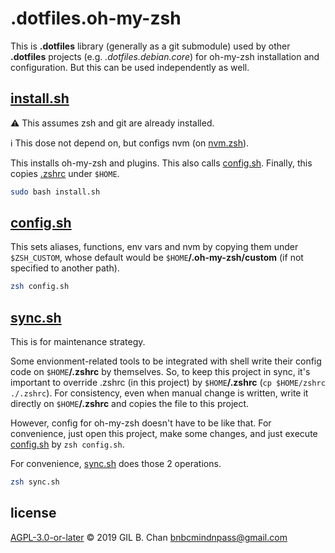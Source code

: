 # .dotfiles.oh-my-zsh

This is **.dotfiles** library (generally as a git submodule) used by other **.dotfiles** projects (e.g. *.dotfiles.debian.core*) for oh-my-zsh installation and configuration. But this can be used independently as well.

## [install.sh](install.sh)

:warning: This assumes zsh and git are already installed.  

:information_source: This dose not depend on, but configs nvm (on [nvm.zsh](nvm.zsh)).

This installs oh-my-zsh and plugins. This also calls [config.sh](config.sh). Finally, this copies [.zshrc](.zshrc) under `$HOME`.

```bash
sudo bash install.sh
```

## [config.sh](config.sh)

This sets aliases, functions, env vars and nvm by copying them under `$ZSH_CUSTOM`, whose default would be `$HOME`**/.oh-my-zsh/custom** (if not specified to another path).

```bash
zsh config.sh
```

## [sync.sh](sync.sh)

This is for maintenance strategy.

Some envionment-related tools to be integrated with shell write their config code on `$HOME`**/.zshrc** by themselves. So, to keep this project in sync, it's important to override .zshrc (in this project) by `$HOME`**/.zshrc** (`cp $HOME/zshrc ./.zshrc`). For consistency, even when manual change is written, write it directly on `$HOME`**/.zshrc** and copies the file to this project.

However, config for oh-my-zsh doesn't have to be like that. For convenience, just open this project, make some changes, and just execute [config.sh](config.sh) by `zsh config.sh`.

For convenience, [sync.sh](sync.sh) does those 2 operations.

```bash
zsh sync.sh
```

## license

[AGPL-3.0-or-later](LICENSE) © 2019 GIL B. Chan <bnbcmindnpass@gmail.com>
